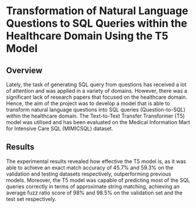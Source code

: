 # Transformation of Natural Language Questions to SQL Queries within the Healthcare Domain Using the T5 Model

## Overview
Lately, the task of generating SQL query from questions has received a lot of attention and was applied in a variety of domains. However, there was a significant lack of research papers that focused on the healthcare domain. Hence, the aim of the project was to develop a model that is able to transform natural language questions into SQL queries (Question-to-SQL) within the healthcare domain. The Text-to-Text Transfer Transformer (T5) model was utilised and has been evaluated on the Medical Information Mart for Intensive Care SQL (MIMICSQL) dataset.

## Results
The experimental results revealed how  effective the T5 model is, as it was able to achieve an exact match accuracy of 45.7% and 59.3% on the validation and testing datasets respectively, outperforming previous models. Moreover, the T5 model was capable of predicting most of the SQL queries correctly in terms of approximate string matching, achieving an average fuzz ratio score of 98% and 98.5% on the validation set and the test set respectively.